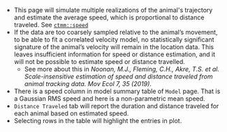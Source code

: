 - This page will simulate multiple realizations of the animal's trajectory and estimate the average speed, which is proportional to distance traveled. See [`ctmm::speed`](https://ctmm-initiative.github.io/ctmm/reference/speed.html)
- If the data are too coarsely sampled relative to the animal’s movement, to be able to fit a correlated velocity model, no statistically significant signature of the animal’s velocity will remain in the location data. This leaves insufficient information for speed or distance estimation, and it will not be possible to estimate speed or distance travelled. 
  - See more about this in *Noonan, M.J., Fleming, C.H., Akre, T.S. et al. Scale-insensitive estimation of speed and distance traveled from animal tracking data. Mov Ecol 7, 35 (2019)*.
- There is a speed column in model summary table of `Model` page. That is a Gaussian RMS speed and here is a non-parametric mean speed.
- `Distance Traveled` tab will report the duration and distance traveled for each animal based on estimated speed.
- Selecting rows in the table will highlight the entries in plot.
